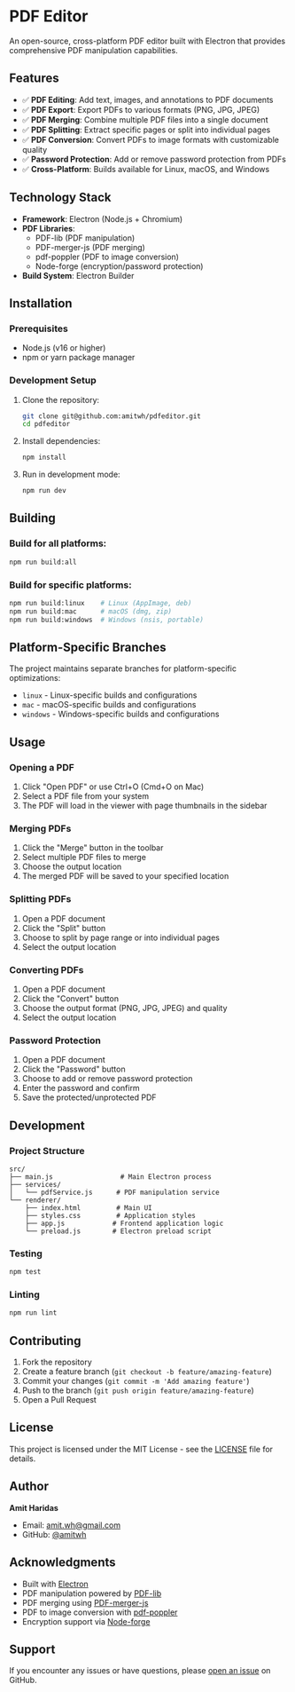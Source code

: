 # PDF Editor

An open-source, cross-platform PDF editor built with Electron that provides comprehensive PDF manipulation capabilities.

## Features

- ✅ **PDF Editing**: Add text, images, and annotations to PDF documents
- ✅ **PDF Export**: Export PDFs to various formats (PNG, JPG, JPEG)
- ✅ **PDF Merging**: Combine multiple PDF files into a single document
- ✅ **PDF Splitting**: Extract specific pages or split into individual pages
- ✅ **PDF Conversion**: Convert PDFs to image formats with customizable quality
- ✅ **Password Protection**: Add or remove password protection from PDFs
- ✅ **Cross-Platform**: Builds available for Linux, macOS, and Windows

## Technology Stack

- **Framework**: Electron (Node.js + Chromium)
- **PDF Libraries**: 
  - PDF-lib (PDF manipulation)
  - PDF-merger-js (PDF merging)
  - pdf-poppler (PDF to image conversion)
  - Node-forge (encryption/password protection)
- **Build System**: Electron Builder

## Installation

### Prerequisites

- Node.js (v16 or higher)
- npm or yarn package manager

### Development Setup

1. Clone the repository:
   ```bash
   git clone git@github.com:amitwh/pdfeditor.git
   cd pdfeditor
   ```

2. Install dependencies:
   ```bash
   npm install
   ```

3. Run in development mode:
   ```bash
   npm run dev
   ```

## Building

### Build for all platforms:
```bash
npm run build:all
```

### Build for specific platforms:
```bash
npm run build:linux    # Linux (AppImage, deb)
npm run build:mac      # macOS (dmg, zip)
npm run build:windows  # Windows (nsis, portable)
```

## Platform-Specific Branches

The project maintains separate branches for platform-specific optimizations:

- `linux` - Linux-specific builds and configurations
- `mac` - macOS-specific builds and configurations  
- `windows` - Windows-specific builds and configurations

## Usage

### Opening a PDF
1. Click "Open PDF" or use Ctrl+O (Cmd+O on Mac)
2. Select a PDF file from your system
3. The PDF will load in the viewer with page thumbnails in the sidebar

### Merging PDFs
1. Click the "Merge" button in the toolbar
2. Select multiple PDF files to merge
3. Choose the output location
4. The merged PDF will be saved to your specified location

### Splitting PDFs
1. Open a PDF document
2. Click the "Split" button
3. Choose to split by page range or into individual pages
4. Select the output location

### Converting PDFs
1. Open a PDF document
2. Click the "Convert" button
3. Choose the output format (PNG, JPG, JPEG) and quality
4. Select the output location

### Password Protection
1. Open a PDF document
2. Click the "Password" button
3. Choose to add or remove password protection
4. Enter the password and confirm
5. Save the protected/unprotected PDF

## Development

### Project Structure
```
src/
├── main.js                 # Main Electron process
├── services/
│   └── pdfService.js      # PDF manipulation service
└── renderer/
    ├── index.html         # Main UI
    ├── styles.css         # Application styles
    ├── app.js            # Frontend application logic
    └── preload.js        # Electron preload script
```

### Testing
```bash
npm test
```

### Linting
```bash
npm run lint
```

## Contributing

1. Fork the repository
2. Create a feature branch (`git checkout -b feature/amazing-feature`)
3. Commit your changes (`git commit -m 'Add amazing feature'`)
4. Push to the branch (`git push origin feature/amazing-feature`)
5. Open a Pull Request

## License

This project is licensed under the MIT License - see the [LICENSE](LICENSE) file for details.

## Author

**Amit Haridas**
- Email: amit.wh@gmail.com
- GitHub: [@amitwh](https://github.com/amitwh)

## Acknowledgments

- Built with [Electron](https://www.electronjs.org/)
- PDF manipulation powered by [PDF-lib](https://pdf-lib.js.org/)
- PDF merging using [PDF-merger-js](https://github.com/nbesli/pdf-merger-js)
- PDF to image conversion with [pdf-poppler](https://github.com/Belphemur/node-pdf2pic)
- Encryption support via [Node-forge](https://github.com/digitalbazaar/forge)

## Support

If you encounter any issues or have questions, please [open an issue](https://github.com/amitwh/pdfeditor/issues) on GitHub.
